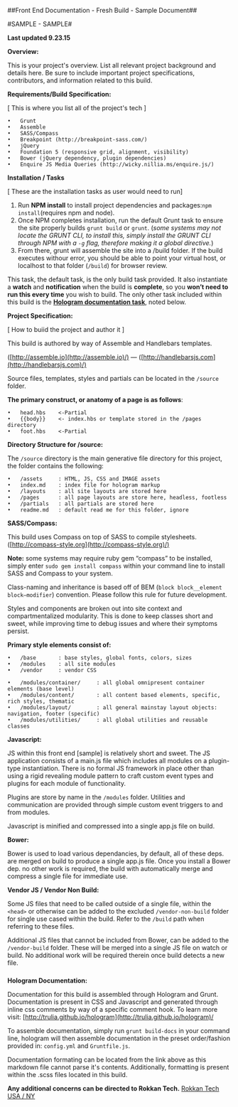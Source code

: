 ##Front End Documentation - Fresh Build - Sample Document##

#SAMPLE - SAMPLE#

**Last updated 9.23.15**

**Overview:**

This is your project's overview. List all relevant project background and details here. Be sure to include important project specifications, contributors, and information related to this build. 

**Requirements/Build Specification:**

[ This is where you list all of the project's tech ]

	•	Grunt
	•	Assemble
	•	SASS/Compass
	•	Breakpoint (http://breakpoint-sass.com/)
	•	jQuery
	•	Foundation 5 (responsive grid, alignment, visibility) 
	•	Bower (jQuery dependency, plugin dependencies)
	•	Enquire JS Media Queries (http://wicky.nillia.ms/enquire.js/)

**Installation / Tasks**

[ These are the installation tasks as user would need to run]

1. Run **NPM install** to install project dependencies and packages:`npm install`(requires npm and node).
2. Once NPM completes installation, run the default Grunt task to ensure the site properly builds `grunt build` or `grunt`. (*some systems may not locate the GRUNT CLI, to install this, simply install the GRUNT CLI through NPM with a `-g` flag, therefore making it a global directive.*)
3. From there, grunt will assemble the site into a /build folder. If the build executes withour error, you should be able to point your virtual host, or localhost to that folder (`/build`) for browser review.

This task, the default task, is the only build task provided. It also instantiate a **watch** and **notification** when the build is **complete**, so you **won’t need to run this every time** you wish to build. The only other task included within this build is the **[Hologram documentation task](#hologram)**, noted below.

**Project Specification:**

[ How to buiid the project and author it ]

This build is authored by way of Assemble and Handlebars templates.

([http://assemble.io](http://assemble.io)/) — ([http://handlebarsjs.com](http://handlebarsjs.com)/)

Source files, templates, styles and partials can be located in the `/source` folder.

**The primary construct, or anatomy of a page is as follows**:

	•	head.hbs 	<-Partial
	•	{{body}} 	<- index.hbs or template stored in the /pages directory
	•	foot.hbs 	<-Partial

**Directory Structure for /source:**

The `/source` directory is the main generative file directory for this project, the folder contains the following:

	•	/assets		: HTML, JS, CSS and IMAGE assets
	•	index.md	: index file for hologram markup
	•	/layouts	: all site layouts are stored here
	•	/pages		: all page layouts are store here, headless, footless
	•	/partials	: all partials are stored here
	•	readme.md	: default read me for this folder, ignore

**SASS/Compass:**

This build uses Compass on top of SASS to compile stylesheets. ([http://compass-style.org](http://compass-style.org)/)

**Note:** some systems may require ruby gem “compass” to be installed, simply enter `sudo gem install compass` within your command line to install SASS and Compass to your system. 

Class-naming and inheritance is based off of BEM (`block block__element block—modifier`) convention. Please follow this rule for future development.

Styles and components are broken out into site context and compartmentalized modularity. This is done to keep classes short and sweet, while improving time to debug issues and where their symptoms persist. 

**Primary style elements consist of:**

	•	/base		: base styles, global fonts, colors, sizes
	•	/modules	: all site modules
	•	/vendor		: vendor CSS

	•	/modules/container/		: all global omnipresent container elements (base level)
	•	/modules/content/		: all content based elements, specific, rich styles, thematic
	•	/modules/layout/		: all general mainstay layout objects: navigation, footer (specific)
	•	/modules/utilities/		: all global utilities and reusable classes

**Javascript:**

JS within this front end [sample] is relatively short and sweet. The JS application consists of a main.js file which includes all modules on a plugin-type instantiation. There is no formal JS framework in place other than using a rigid revealing module pattern to craft custom event types and plugins for each module of functionality.

Plugins are store by name in the `/modules` folder. Utilities and communication are provided through simple custom event triggers to and from modules.

Javascript is minified and compressed into a single app.js file on build.

**Bower:**

Bower is used to load various dependancies, by default, all of these deps. are merged on build to produce a single app.js file. Once you install a Bower dep. no other work is required, the build with automatically merge and compress a single file for immediate use.

**Vendor JS / Vendor Non Build:**

Some JS files that need to be called outside of a single file, within the `<head>` or otherwise can be added to the excluded `/vendor-non-build` folder for single use cased within the build. Refer to the `/build` path when referring to these files.

Additional JS files that cannot be included from Bower, can be added to the `/vendor-build` folder. These will be merged into a single JS file on watch or build. No additional work will be required therein once build detects a new file. 

### <a name="hologram"></a>
**Hologram Documentation:**

Documentation for this build is assembled through Hologram and Grunt. Documentation is present in CSS and Javascript and generated through inline css comments by way of a specific comment hook. To learn more visit: [http://trulia.github.io/hologram](http://trulia.github.io/hologram)/

To assemble documentation, simply run `grunt build-docs` in your command line, hologram will then assemble documentation in the preset order/fashion provided in: `config.yml` and `Gruntfile.js`. 

Documentation formating can be located from the link above as this markdown file cannot parse it's contents. Additionally, formatting is present within the .scss files located in this build.

**Any additional concerns can be directed to Rokkan Tech.** [Rokkan Tech USA / NY](mailto:TECH_RKN_TEAM_USA@rokkan.com)